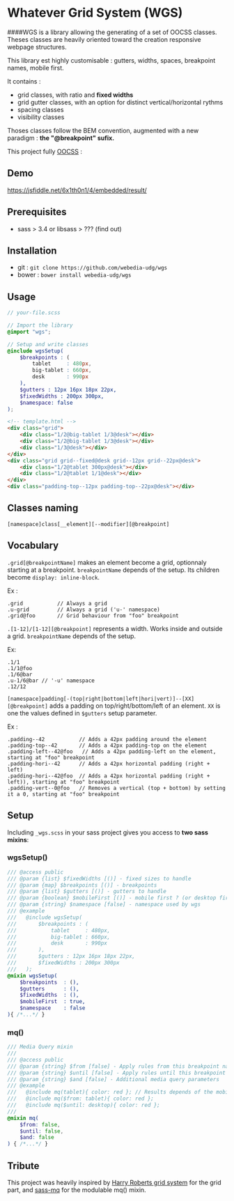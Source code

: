 Whatever Grid System (WGS)
===

####WGS is a library allowing the generating of a set of OOCSS classes. Theses classes are heavily oriented toward the creation responsive webpage structures.

This library est highly customisable : gutters, widths, spaces, breakpoint names, mobile first.

It contains :

* grid classes, with ratio and **fixed widths**
* grid gutter classes, with an option for distinct vertical/horizontal rythms
* spacing classes
* visibility classes

Thoses classes follow the BEM convention, augmented with a new paradigm : **the "@breakpoint" sufix.**

This project fully [OOCSS](https://github.com/stubbornella/oocss/wiki) :

## Demo

https://jsfiddle.net/6x1th0n1/4/embedded/result/

## Prerequisites

* sass > 3.4 or libsass > ??? (find out)


## Installation

* git : ``git clone https://github.com/webedia-udg/wgs``
* bower : ``bower install webedia-udg/wgs``

## Usage

```scss
// your-file.scss

// Import the library
@import "wgs";

// Setup and write classes
@include wgsSetup(
    $breakpoints : (
        tablet     : 480px,
        big-tablet : 660px,
        desk       : 990px
    ),
    $gutters : 12px 16px 18px 22px,
    $fixedWidths : 200px 300px,
    $namespace: false
);
```

```html
<!-- template.html -->
<div class="grid">
    <div class="1/2@big-tablet 1/3@desk"></div>
    <div class="1/2@big-tablet 1/3@desk"></div>
    <div class="1/3@desk"></div>
</div>
<div class="grid grid--fixed@desk grid--12px grid--22px@desk">
    <div class="1/2@tablet 300px@desk"></div>
    <div class="1/2@tablet 1/1@desk"></div>
</div>
<div class="padding-top--12px padding-top--22px@desk"></div>
```

## Classes naming


``[namespace]class[__element][--modifier][@breakpoint]``

## Vocabulary

`.grid[@breakpointName]` makes an element become a grid, optionnaly starting at a breakpoint. `breakpointName` depends of the setup. Its children become `display: inline-block`.

Ex : 
```
.grid           // Always a grid
.u-grid         // Always a grid ('u-' namespace)
.grid@foo       // Grid behaviour from "foo" breakpoint
```

`.[1-12]/[1-12][@breakpoint]` represents a width. Works inside and outside a grid. `breakpointName` depends of the setup.

Ex:

```
.1/1
.1/1@foo
.1/6@bar
.u-1/6@bar // '-u' namespace
.12/12
```

`[namespace]padding[-(top|right|bottom|left|hori|vert)]--[XX][@breakpoint]` adds a padding on top/right/bottom/left of an element. `XX` is one the values defined in `$gutters` setup parameter.

Ex :

```
.padding--42           // Adds a 42px padding around the element
.padding-top--42       // Adds a 42px padding-top on the element
.padding-left--42@foo   // Adds a 42px padding-left on the element, starting at "foo" breakpoint
.padding-hori--42      // Adds a 42px horizontal padding (right + left)
.padding-hori--42@foo  // Adds a 42px horizontal padding (right + left)), starting at "foo" breakpoint
.padding-vert--0@foo   // Removes a vertical (top + bottom) by setting it a 0, starting at "foo" breakpoint
```



## Setup

Including ``_wgs.scss`` in your sass project gives you access to **two sass mixins**:

### wgsSetup()

```scss
/// @access public
/// @param {list} $fixedWidths [()] - fixed sizes to handle
/// @param {map} $breakpoints [()] - breakpoints
/// @param {list} $gutters [()] - gutters to handle
/// @param {boolean} $mobileFirst [()] - mobile first ? (or desktop first)
/// @param {string} $namespace [false] - namespace used by wgs
/// @example
///   @include wgsSetup(
///       $breakpoints : (
///           tablet     : 480px,
///           big-tablet : 660px,
///           desk       : 990px
///       ),
///       $gutters : 12px 16px 18px 22px,
///       $fixedWidths : 200px 300px
///   );
@mixin wgsSetup(
    $breakpoints  : (),
    $gutters      : (),
    $fixedWidths  : (),
    $mobileFirst  : true,
    $namespace    : false
){ /*...*/ }
```

### mq()

```scss
/// Media Query mixin
/// 
/// @access public
/// @param {string} $from [false] - Apply rules from this breakpoint name
/// @param {string} $until [false] - Apply rules until this breakpoint name
/// @param {string} $and [false] - Additional media query parameters
/// @example
///   @include mq(tablet){ color: red }; // Results depends of the mobile first approach
///   @include mq($from: tablet){ color: red };
///   @include mq($until: desktop){ color: red };
/// 
@mixin mq(
    $from: false,
    $until: false,
    $and: false
) { /*...*/ }
```

## Tribute

This project was heavily inspired by [Harry Roberts grid system](https://github.com/csswizardry/csswizardry-grids) for the grid part, and [sass-mq](https://github.com/sass-mq/sass-mq) for the modulable mq() mixin.




